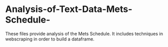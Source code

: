 # Analysis-of-Text-Data-Mets-Schedule-
These files provide analysis of the Mets Schedule. 
It includes techniques in webscraping in order to build a dataframe. 
